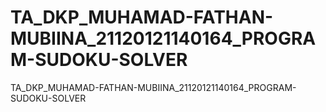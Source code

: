 # TA_DKP_MUHAMAD-FATHAN-MUBIINA_21120121140164_PROGRAM-SUDOKU-SOLVER
TA_DKP_MUHAMAD-FATHAN-MUBIINA_21120121140164_PROGRAM-SUDOKU-SOLVER
